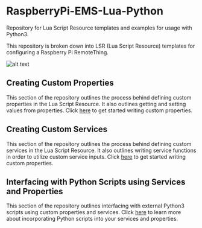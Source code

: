 # RaspberryPi-EMS-Lua-Python
Repository for Lua Script Resource templates and examples for usage with Python3. 

This repository is broken down into LSR (Lua Script Resource) templates for configuring a Raspberry Pi RemoteThing.

![alt text](https://github.com/PTC-Education/RaspberryPi-EMS-Lua-Python/blob/main/rpi_alwaysOn_thngwrx.png)


## Creating Custom Properties

This section of the repository outlines the process behind defining custom properties in the Lua Script Resource. It also outlines getting and setting values from properties. Click [here](https://github.com/PTC-Education/RaspberryPi-EMS-Lua-Python/tree/main/Creating%20Custom%20Properties) to get started writing custom properties.

## Creating Custom Services

This section of the repository outlines the process behind defining custom services in the Lua Script Resource. It also outlines writing service functions in order to utilize custom service inputs. Click [here](https://github.com/PTC-Education/RaspberryPi-EMS-Lua-Python/tree/main/Creating%20Custom%20Services) to get started writing custom properties.

## Interfacing with Python Scripts using Services and Properties
This section of the repository outlines interfacing with external Python3 scripts using custom properties and services. Click [here](https://github.com/PTC-Education/RaspberryPi-EMS-Lua-Python/tree/main/Interfacing%20with%20Python) to learn more about incorporating Python scripts into your services and properties.

